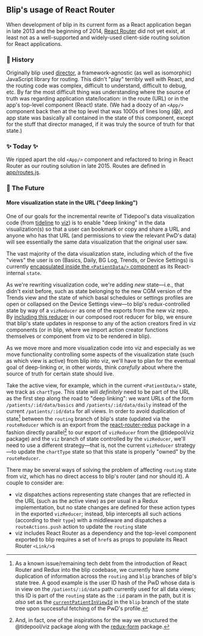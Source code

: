 ## Blip's usage of React Router

When development of blip in its current form as a React application began in late 2013 and the beginning of 2014, [React Router](https://github.com/ReactTraining/react-router 'GitHub: React Router') did not yet exist, at least not as a well-supported and widely-used client-side routing solution for React applications.

### 👻 History

Originally blip used [director](https://github.com/flatiron/director 'GitHub: director'), a framework-agnostic (as well as isomorphic) JavaScript library for routing. This didn't "play" terribly well with React, and the routing code was complex, difficult to understand, difficult to debug, etc. By far the most difficult thing was understanding where the source of truth was regarding application state/location: in the route (URL) or in the app's top-level component (React) state. (We had a doozy of an `<App/>` component back then at the top level that was 1000s of lines long (😱), and app state was basically all contained in the state of this component, except for the stuff that director managed, if it was truly the source of truth for that state.)

### ✨ Today ✨

We ripped apart the old `<App/>` component and refactored to bring in React Router as our routing solution in late 2015. Routes are defined in [app/routes.js](https://github.com/tidepool-org/blip/blob/master/app/routes.js 'blip: app/routes.js').

### 🚀 The Future

#### More visualization state in the URL ("deep linking")

One of our goals for the incremental rewrite of Tidepool's data visualization code (from [tideline](https://github.com/tidepool-org/tideline 'GitHub: tideline') to [viz](https://github.com/tidepool-org/viz 'GitHub: viz')) is to enable "deep linking" in the data visualization(s) so that a user can bookmark or copy and share a URL and anyone who has that URL (and permissions to view the relevant PwD's data) will see essentially the same data visualization that the original user saw.

The vast majority of the data visualization state, including which of the five "views" the user is on (Basics, Daily, BG Log, Trends, or Device Settings) is currently [encapsulated inside the `<PatientData/>` component](https://github.com/tidepool-org/blip/blob/master/app/pages/patientdata/patientdata.js#L70 'GitHub: blip app/pages/patientdata/patientdata.js') as its React-internal `state`.

As we're rewriting visualization code, we're adding *new* state—i.e., that didn't exist before, such as state belonging to the new CGM version of the Trends view and the state of which basal schedules or settings profiles are open or collapsed on the Device Settings view—to blip's redux-controlled state by way of a `vizReducer` as one of the exports from the new viz repo. By [including this reducer](https://github.com/tidepool-org/blip/blob/master/app/redux/store/configureStore.prod.js#L33 'GitHub: blip app/redux/store/configureStore.prod.js') in our composed root reducer for blip, we ensure that blip's state updates in response to any of the action creators fired in viz components (or in blip, where we import action creator functions themselves or component from viz to be rendered in blip).

As we move more and more visualization code into viz and especially as we move functionality controlling some aspects of the visualization state (such as which view is active) from blip into viz, we'll have to plan for the eventual goal of deep-linking or, in other words, think *carefully* about where the source of truth for certain state should live.

Take the active view, for example, which in the current `<PatientData/>` state, we track as `chartType`. This state will *definitely* need to be part of the URL as the first step along the road to "deep linking": we want URLs of the form `/patients/:id/data/basics` and `/patients/:id/data/daily` instead of the current `/patients/:id/data` for all views. In order to avoid duplication of state[^a] between the `routing` branch of blip's state (updated via the `routeReducer` which is an export from the [react-router-redux](https://github.com/reactjs/react-router-redux 'GitHub: react-router-redux') package in a fashion directly parallel[^b] to our export of `vizReducer` from the @tidepool/viz package) and the `viz` branch of state controlled by the `vizReducer`, we'll need to use a different strategy—that is, not the current `vizReducer` strategy—to update the `chartType` state so that this state is properly "owned" by the `routeReducer`.

There may be several ways of solving the problem of affecting `routing` state from viz, which has no direct access to blip's router (and nor should it). A couple to consider are:

- viz dispatches actions representing state changes that are reflected in the URL (such as the active view) as per usual in a Redux implementation, but no state changes are defined for these action types in the exported `vizReducer`; instead, blip intercepts all such actions (according to their `type`) with a middleware and dispatches a `routeActions.push` action to update the `routing` state
- viz includes React Router as a dependency and the top-level component exported to blip requires a set of `href`s as props to populate its React Router `<Link/>`s

[^a]: As a known issue/remaining tech debt from the introduction of React Router and Redux into the blip codebase, we currently have *some* duplication of information across the `routing` and `blip` branches of blip's state tree. A good example is the user ID hash of the PwD whose data is in view on the `/patients/:id/data` path currently used for all data views; this ID is part of the `routing` state as the `:id` param in the path, but it is *also* set as the [`currentPatientInViewId`](https://github.com/tidepool-org/blip/blob/master/app/redux/reducers/misc.js#L194 'GitHub: blip app/redux/reducers/misc.js') in the `blip` branch of the state tree upon successful fetching of the PwD's profile.

[^b]: And, in fact, one of the inspirations for the way we structured the @tidepool/viz package along with the [redux-form](http://redux-form.com/6.2.0/ 'Redux Form') package.
